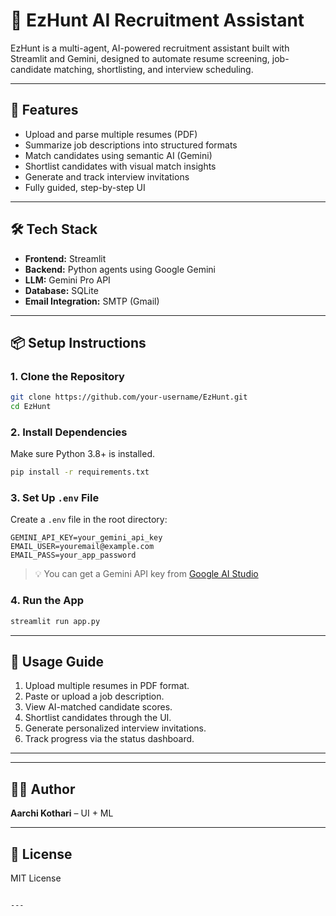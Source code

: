 
# 🤖 EzHunt AI Recruitment Assistant

EzHunt is a multi-agent, AI-powered recruitment assistant built with Streamlit and Gemini, designed to automate resume screening, job-candidate matching, shortlisting, and interview scheduling.

---

## 🚀 Features

- Upload and parse multiple resumes (PDF)
- Summarize job descriptions into structured formats
- Match candidates using semantic AI (Gemini)
- Shortlist candidates with visual match insights
- Generate and track interview invitations
- Fully guided, step-by-step UI

---

## 🛠️ Tech Stack

- **Frontend:** Streamlit  
- **Backend:** Python agents using Google Gemini  
- **LLM:** Gemini Pro API  
- **Database:** SQLite  
- **Email Integration:** SMTP (Gmail)

---

## 📦 Setup Instructions

### 1. Clone the Repository

```bash
git clone https://github.com/your-username/EzHunt.git
cd EzHunt
```

### 2. Install Dependencies

Make sure Python 3.8+ is installed.

```bash
pip install -r requirements.txt
```

### 3. Set Up `.env` File

Create a `.env` file in the root directory:

```
GEMINI_API_KEY=your_gemini_api_key
EMAIL_USER=youremail@example.com
EMAIL_PASS=your_app_password
```

> 💡 You can get a Gemini API key from [Google AI Studio](https://makersuite.google.com/app/apikey)

### 4. Run the App

```bash
streamlit run app.py
```

---

## 📝 Usage Guide

1. Upload multiple resumes in PDF format.
2. Paste or upload a job description.
3. View AI-matched candidate scores.
4. Shortlist candidates through the UI.
5. Generate personalized interview invitations.
6. Track progress via the status dashboard.

---



---

## 👩‍💻 Author

**Aarchi Kothari** – UI + ML 

---

## 📄 License

MIT License
```

---

